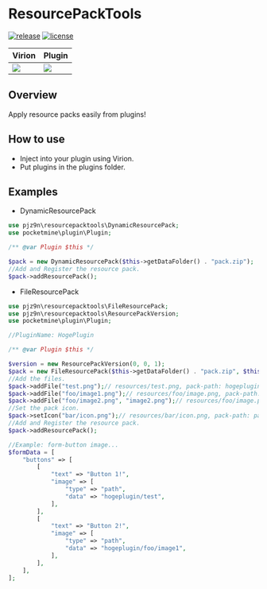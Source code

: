 # ResourcePackTools

[![release](https://img.shields.io/github/release/PJZ9n/ResourcePackTools.svg)](https://github.com/PJZ9n/ResourcePackTools/releases)
[![license](https://img.shields.io/badge/License-GPL--v3-green)](https://github.com/PJZ9n/ResourcePackTools/blob/master/LICENSE)

|Virion|Plugin|
|---|---|
|[![](https://poggit.pmmp.io/ci.shield/PJZ9n/ResourcePackTools/ResourcePackTools)](https://poggit.pmmp.io/ci/PJZ9n/ResourcePackTools/ResourcePackTools)|[![](https://poggit.pmmp.io/ci.shield/PJZ9n/ResourcePackTools/ResourcePackToolsPlugin)](https://poggit.pmmp.io/ci/PJZ9n/ResourcePackTools/ResourcePackToolsPlugin)|

## Overview
Apply resource packs easily from plugins!

## How to use
- Inject into your plugin using Virion.
- Put plugins in the plugins folder.

## Examples
- DynamicResourcePack
```php
use pjz9n\resourcepacktools\DynamicResourcePack;
use pocketmine\plugin\Plugin;

/** @var Plugin $this */

$pack = new DynamicResourcePack($this->getDataFolder() . "pack.zip");
//Add and Register the resource pack.
$pack->addResourcePack();
```

- FileResourcePack
```php
use pjz9n\resourcepacktools\FileResourcePack;
use pjz9n\resourcepacktools\ResourcePackVersion;
use pocketmine\plugin\Plugin;

//PluginName: HogePlugin

/** @var Plugin $this */

$version = new ResourcePackVersion(0, 0, 1);
$pack = new FileResourcePack($this->getDataFolder() . "pack.zip", $this, $version);
//Add the files.
$pack->addFile("test.png");// resources/test.png, pack-path: hogeplugin/test.png
$pack->addFile("foo/image1.png");// resources/foo/image.png, pack-path: hogeplugin/foo/image1.png
$pack->addFile("foo/image2.png", "image2.png");// resources/foo/image.png, pack-path: hogeplugin/image2.png
//Set the pack icon.
$pack->setIcon("bar/icon.png");// resources/bar/icon.png, pack-path: pack_icon.png
//Add and Register the resource pack.
$pack->addResourcePack();

//Example: form-button image...
$formData = [
    "buttons" => [
        [
            "text" => "Button 1!",
            "image" => [
                "type" => "path",
                "data" => "hogeplugin/test",
            ],
        ],
        [
            "text" => "Button 2!",
            "image" => [
                "type" => "path",
                "data" => "hogeplugin/foo/image1",
            ],
        ],
    ],
];
```
